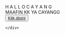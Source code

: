 <!DOCTYPE html>
<html lang="en">
<head>
    <meta charset="UTF-8">
    <meta http-equiv="X-UA-Compatible" content="IE=edge">
    <meta name="viewport" content="width=device-width, initial-scale=1.0">
    <link rel="stylesheet" href="css/style.css">
    <link rel="icon" href="img/flowers.png" type="image/x-icon">
    <title>Flowers</title>
</head>
<body>
    <div class="greetings">
    <!-- silahkan menambah kata sesuai keinginan dengan <span>text...</span -->
        <span>H</span>
        <span>A</span>
        <span>L</span>
        <span>L</span>
        <span>O</span>
        <span>C</span>
        <span>A</span>
        <span>Y</span>
        <span>A</span>
        <span>N</span>
        <span>G</span>
    </div>
    <div class="description">
        <span>MAAFIN KK YA CAYANGG</span>
    </div>
    <div class="button">
        <button>
            <a href="flower.html">Klik disini</a>
        </button>
        
    </div>
</body>
</html>
